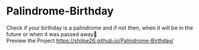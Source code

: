 # Palindrome-Birthday
Check if your birthday is a palindrome and if not then, when it will be in the future or when it was passed away🎂  
Preview the Project  https://shilpe26.github.io/Palindrome-Birthday/
